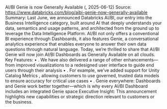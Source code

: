 AI/BI Genie is now Generally Available (, 2025-06-12)
Source: https://www.databricks.com/blog/aibi-genie-now-generally-available
Summary: Last June, we announced Databricks AI/BI, our entry into the Business Intelligence category, built around AI that deeply understands your data, semantics and usage patterns, and architected from the ground up to leverage the Data Intelligence Platform. AI/BI not only offers a conventional BI experience through Dashboards, it also features Genie, a conversational analytics experience that enables everyone to answer their own data questions through natural language. Today, we’re thrilled to share that AI/BI Genie will now join AI/BI Dashboards as Generally Available on all clouds.
Key Features:
• . We have also delivered a range of other enhancements—from improved visualizations to a redesigned user interface to guide end users through their analysis
• . For example, we’ve added support for Unity Catalog Metrics , allowing customers to use governed, trusted data models to ensure accuracy for critical use cases
• . Genie everywhere: Dashboards and Genie work better together—which is why every AI/BI Dashboard includes an integrated Genie space
Executive Insight: This announcement highlights new capabilities or strategic direction relevant to customers or the business.
